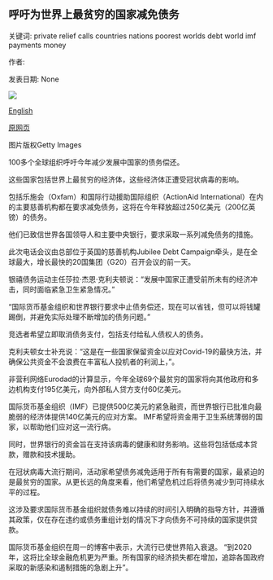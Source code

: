 ## 呼吁为世界上最贫穷的国家减免债务

关键词: private relief calls countries nations poorest worlds debt world imf payments money

作者: 

发表日期: None

![](https://ichef.bbci.co.uk/news/1024/branded_news/FB62/production/_111645346_poorworkers.jpg)

[English](Calls%20for%20debt%20relief%20for%20world%27s%20poorest%20nations.md)

[原网页](https://www.bbc.com/news/business-52178968)

图片版权Getty Images

100多个全球组织呼吁今年减少发展中国家的债务偿还。

这些国家包括世界上最贫穷的经济体，这些经济体正遭受冠状病毒的影响。

包括乐施会（Oxfam）和国际行动援助国际组织（ActionAid International）在内的主要慈善机构都在要求减免债务，这将在今年释放超过250亿美元（200亿英镑）的债务。

他们已致信世界各国领导人和主要中央银行，要求采取一系列减免债务的措施。

此次电话会议由总部位于英国的慈善机构Jubilee Debt Campaign牵头，是在全球最大，增长最快的20国集团（G20）召开会议的前一天。

银禧债务运动主任莎拉·杰恩·克利夫顿说：“发展中国家正遭受前所未有的经济冲击，同时面临紧急卫生紧急情况。”

“国际货币基金组织和世界银行要求中止债务偿还，现在可以省钱，但可以将钱罐踢倒，并避免实际处理不断增加的债务问题。”

竞选者希望立即取消债务支付，包括支付给私人债权人的债务。

克利夫顿女士补充说：“这是在一些国家保留资金以应对Covid-19的最快方法，并确保公共资金不会浪费在丰富私人投机者的利润上，”。

非营利网络Eurodad的计算显示，今年全球69个最贫穷的国家将向其他政府和多边机构支付195亿美元，向外部私人贷方支付60亿美元。

国际货币基金组织（IMF）已提供500亿美元的紧急融资，而世界银行已批准向最脆弱的经济体提供140亿美元的应对方案。 IMF希望将资金用于卫生系统薄弱的国家，以帮助他们应对这一流行病。

同时，世界银行的资金旨在支持该病毒的健康和财务影响。这些将包括低成本贷款，赠款和技术援助。

在冠状病毒大流行期间，活动家希望债务减免适用于所有有需要的国家，最紧迫的是最贫穷的国家。从更长远的角度来看，他们希望危机过后将债务减少到可持续水平的过程。

这涉及要求国际货币基金组织就债务难以持续的时间引入明确的指导方针，并遵循其政策，仅在存在违约或债务重组计划的情况下才向债务不可持续的国家提供贷款。

国际货币基金组织在周一的博客中表示，大流行已使世界陷入衰退。 “到2020年，这将比全球金融危机更为严重。所有国家的经济损失都在增加，追踪各国政府采取的新感染和遏制措施的急剧上升”。